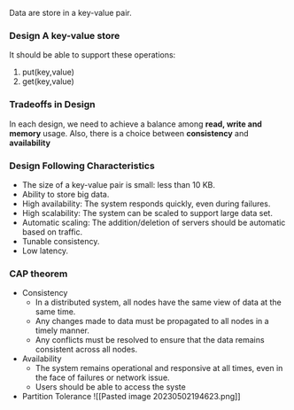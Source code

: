 Data are store in a key-value pair.

### Design A key-value store
It should be able to support these operations:
1. put(key,value)
2. get(key,value)

### Tradeoffs in Design
In each design, we need to achieve a balance among **read, write and memory** usage. Also, there is a choice between **consistency** and **availability**

### Design Following Characteristics
- The size of a key-value pair is small: less than 10 KB.
- Ability to store big data.
- High availability: The system responds quickly, even during failures.
- High scalability: The system can be scaled to support large data set.
- Automatic scaling: The addition/deletion of servers should be automatic based on traffic.
- Tunable consistency.
- Low latency.
### CAP theorem
- Consistency
	- In a distributed system, all nodes have the same view of data at the same time.
	- Any changes made to data must be propagated to all nodes in a timely manner.
	- Any conflicts must be resolved to ensure that the data remains consistent across all nodes.
- Availability
	- The system remains operational and responsive at all times, even in the face of failures or network issue.
	- Users should be able to access the syste
- Partition Tolerance
![[Pasted image 20230502194623.png]]